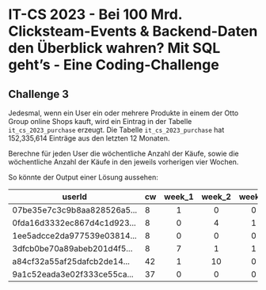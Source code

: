 # IT-CS 2023 - Bei 100 Mrd. Clicksteam-Events & Backend-Daten den Überblick wahren? Mit SQL geht’s - Eine Coding-Challenge
## Challenge 3

Jedesmal, wenn ein User ein oder mehrere Produkte in einem der Otto Group online Shops kauft, wird ein
Eintrag in der Tabelle `it_cs_2023_purchase` erzeugt. Die Tabelle `it_cs_2023_purchase`
hat 152,335,614 Einträge aus den letzten 12 Monaten.

Berechne für jeden User die wöchentliche Anzahl der Käufe, sowie die wöchentliche Anzahl der Käufe in 
den jeweils vorherigen vier Wochen.


So könnte der Output einer Lösung aussehen:

| userId                     | cw  | week_1 | week_2 | week_3 | week_4 | week_5 |
| --------------------------- | --- | :----: | :----: | :----: | :----: | :----: |
| 07be35e7c3c9b8aa828526a5... | 8   |   1    |   0    |   0    |   1    |   0    |
| 0fda16d3332ec867d4c1d923... | 8   |   0    |   4    |   1    |   1    |   1    |
| 1ee5adcce2da977539e03814... | 8   |   0    |   0    |   0    |   1    |   0    |
| 3dfcb0be70a89abeb201d4f5... | 8   |   7    |   1    |   1    |   1    |   8    |
| a84cf32a55af25dafcb2de14... | 42  |   1    |   10   |   0    |   11   |   0    |
| 9a1c52eada3e02f333ce55ca... | 37  |   0    |   0    |   0    |   2    |   9    |